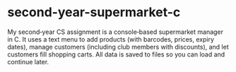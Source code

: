 # second-year-supermarket-c
My second‐year CS assignment is a console‐based supermarket manager in C. It uses a text menu to add products (with barcodes, prices, expiry dates), manage customers (including club members with discounts), and let customers fill shopping carts. All data is saved to files so you can load and continue later.
